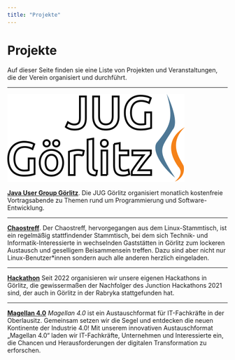```yaml
---
title: "Projekte"
---
```


# Projekte

Auf dieser Seite finden sie eine Liste von Projekten und Veranstaltungen, die der Verein organisiert und durchführt.

---

![Logo der JUG](../images/jug_logo.png)


**[Java User Group Görlitz](/projekte/jug)**. Die JUG Görlitz organisiert monatlich kostenfreie Vortragsabende zu Themen
rund um Programmierung und Software-Entwicklung.

---

**[Chaostreff](/projekte/chaostreff)**. Der Chaostreff, hervorgegangen aus dem Linux-Stammtisch, ist ein regelmäßig stattfindender Stammtisch, bei
dem sich Technik- und Informatik-Interessierte in wechselnden Gaststätten in Görlitz zum lockeren Austausch
und geselligem Beisammensein treffen. Dazu sind aber nicht nur Linux-Benutzer\*innen sondern auch alle anderen herzlich
eingeladen.

---

**[Hackathon](https://hackathon.digitale-oberlausitz.eu/)** Seit 2022 organisieren wir unsere eigenen Hackathons in Görlitz, die gewissermaßen der Nachfolger des
Junction Hackathons 2021 sind, der auch in Görlitz in der Rabryka stattgefunden hat.

---

**[Magellan 4.0](/projekte/magellan)** *Magellan 4.0* ist ein Austauschformat für IT-Fachkräfte in der Oberlausitz. Gemeinsam setzen wir die Segel und entdecken die neuen Kontinente der Industrie 4.0! Mit unserem innovativen Austauschformat „Magellan 4.0“ laden wir IT-Fachkräfte, Unternehmen und Interessierte ein, die Chancen und Herausforderungen der digitalen Transformation zu erforschen.
